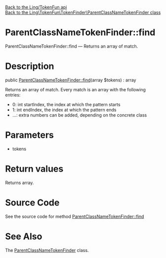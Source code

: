 [Back to the Ling/TokenFun api](https://github.com/lingtalfi/TokenFun/blob/master/doc/api/Ling/TokenFun.md)<br>
[Back to the Ling\TokenFun\TokenFinder\ParentClassNameTokenFinder class](https://github.com/lingtalfi/TokenFun/blob/master/doc/api/Ling/TokenFun/TokenFinder/ParentClassNameTokenFinder.md)


ParentClassNameTokenFinder::find
================



ParentClassNameTokenFinder::find — Returns an array of match.




Description
================


public [ParentClassNameTokenFinder::find](https://github.com/lingtalfi/TokenFun/blob/master/doc/api/Ling/TokenFun/TokenFinder/ParentClassNameTokenFinder/find.md)(array $tokens) : array




Returns an array of match.
Every match is an array with the following entries:

- 0: int startIndex, the index at which the pattern starts
- 1: int endIndex, the index at which the pattern ends
- ...: extra numbers can be added, depending on the concrete class




Parameters
================


- tokens

    


Return values
================

Returns array.








Source Code
===========
See the source code for method [ParentClassNameTokenFinder::find](https://github.com/lingtalfi/TokenFun/blob/master/TokenFinder/ParentClassNameTokenFinder.php#L34-L71)


See Also
================

The [ParentClassNameTokenFinder](https://github.com/lingtalfi/TokenFun/blob/master/doc/api/Ling/TokenFun/TokenFinder/ParentClassNameTokenFinder.md) class.



